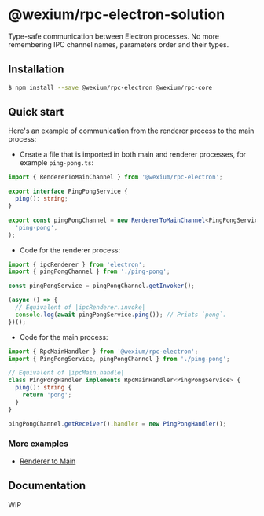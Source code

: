 # @wexium/rpc-electron-solution

Type-safe communication between Electron processes.
No more remembering IPC channel names, parameters order and their types.

## Installation

```bash
$ npm install --save @wexium/rpc-electron @wexium/rpc-core
```

## Quick start

Here's an example of communication from the renderer process to the main process:

- Create a file that is imported in both main and renderer processes, for example `ping-pong.ts`:

```ts
import { RendererToMainChannel } from '@wexium/rpc-electron';

export interface PingPongService {
  ping(): string;
}

export const pingPongChannel = new RendererToMainChannel<PingPongService>(
  'ping-pong',
);
```

- Code for the renderer process:

```ts
import { ipcRenderer } from 'electron';
import { pingPongChannel } from './ping-pong';

const pingPongService = pingPongChannel.getInvoker();

(async () => {
  // Equivalent of |ipcRenderer.invoke|
  console.log(await pingPongService.ping()); // Prints `pong`.
})();
```

- Code for the main process:

```ts
import { RpcMainHandler } from '@wexium/rpc-electron';
import { PingPongService, pingPongChannel } from './ping-pong';

// Equivalent of |ipcMain.handle|
class PingPongHandler implements RpcMainHandler<PingPongService> {
  ping(): string {
    return 'pong';
  }
}

pingPongChannel.getReceiver().handler = new PingPongHandler();
```

### More examples

- [Renderer to Main](examples/renderer-to-main)

## Documentation

WIP
